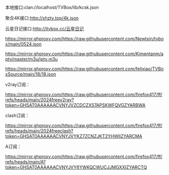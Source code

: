 本地接口:clan://localhost/TVBox/lib/kcsk.json

聚合4K接口:http://xhztv.top/4k.json

云星日记接口:http://itvbox.cc/云星日记

https://mirror.ghproxy.com/https://raw.githubusercontent.com/Newtxin/tvbox/main/0524.json

https://mirror.ghproxy.com/https://raw.githubusercontent.com/Kimentanm/aptv/master/m3u/iptv.m3u

https://mirror.ghproxy.com/https://raw.githubusercontent.com/felixiao/TVBoxSource/main/18/18.json

v2ray订阅：

https://mirror.ghproxy.com/https://raw.githubusercontent.com/firefox417/ff/refs/heads/main/2024freev2ray?token=GHSAT0AAAAAACVNYJVZCDCZX57APSKWFQVGZYARBWA

clash订阅：

https://mirror.ghproxy.com/https://raw.githubusercontent.com/firefox417/ff/refs/heads/main/2024freeclash?token=GHSAT0AAAAAACVNYJVYKZ7ZCNZJKT2YHWIIZYARCMA

A订阅：

https://mirror.ghproxy.com/https://raw.githubusercontent.com/firefox417/ff/refs/heads/main/A?token=GHSAT0AAAAAACVNYJVY6YWKQCWUCJJMGXXIZYARCTQ
